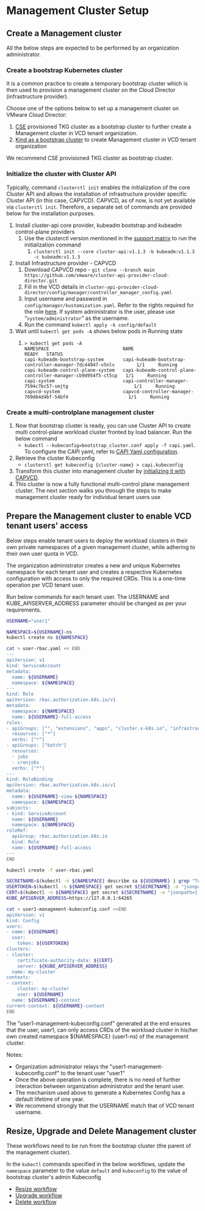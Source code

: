 # Management Cluster Setup

## Create a Management cluster

All the below steps are expected to be performed by an organization administrator.

### Create a bootstrap Kubernetes cluster

It is a common practice to create a temporary bootstrap cluster which is then used to provision a
management cluster on the Cloud Director (infrastructure provider).

Choose one of the options below to set up a management cluster on VMware Cloud Director:

1. [CSE](https://github.com/vmware/container-service-extension) provisioned TKG cluster as a bootstrap cluster to
   further create a Management cluster in VCD tenant organization.
2. [Kind as a bootstrap cluster](https://cluster-api.sigs.k8s.io/user/quick-start.html#install-andor-configure-a-kubernetes-cluster)
   to create Management cluster in VCD tenant organization

We recommend CSE provisioned TKG cluster as bootstrap cluster.

<a name="management_cluster_init"></a>
### Initialize the cluster with Cluster API
Typically, command `clusterctl init` enables the initialization of the core Cluster API and allows the installation of
infrastructure provider specific Cluster API (in this case, CAPVCD). CAPVCD, as of now, is not yet available via
`clusterctl init`. Therefore, a separate set of commands are provided below for the installation purposes.

1. Install cluster-api core provider, kubeadm bootstrap and kubeadm control-plane providers
    1. Use the clusterctl version mentioned in the [support matrix](../README.md#support_matrix) to run the initialization command
       1. `clusterctl init --core cluster-api:v1.1.3 -b kubeadm:v1.1.3 -c kubeadm:v1.1.3`
2. Install Infrastructure provider - CAPVCD
    1. Download CAPVCD repo - `git clone --branch main https://github.com/vmware/cluster-api-provider-cloud-director.git`
    2. Fill in the VCD details in `cluster-api-provider-cloud-director/config/manager/controller_manager_config.yaml`
    3. Input username and password in `config/manager/kustomization.yaml`. Refer to the rights required for the role [here](VCD_SETUP.md). If system administrator is the user, please use “`system/administrator`” as the username.
    4. Run the command `kubectl apply -k config/default`
3. Wait until `kubectl get pods -A` shows below pods in Running state
    1. ```
       > kubectl get pods -A
       NAMESPACE                           NAME                                                            READY   STATUS
       capi-kubeadm-bootstrap-system       capi-kubeadm-bootstrap-controller-manager-7dc44947-v5nlv        1/1     Running
       capi-kubeadm-control-plane-system   capi-kubeadm-control-plane-controller-manager-cb9d954f5-ct5cp   1/1     Running
       capi-system                         capi-controller-manager-7594c7bc57-smjtg                        1/1     Running
       capvcd-system                       capvcd-controller-manager-769d64d4bf-54bf4                      1/1     Running
       ```  

### Create a multi-controlplane management cluster
1. Now that bootstrap cluster is ready, you can use Cluster API to create multi control-plane workload cluster
   fronted by load balancer. Run the below command
    * `kubectl --kubeconfig=bootstrap_cluster.conf apply -f capi.yaml`. To configure the CAPI yaml, refer to [CAPI Yaml configuration](WORKLOAD_CLUSTER.md#capi_yaml).
2. Retrieve the cluster Kubeconfig
    * `clusterctl get kubeconfig {cluster-name} > capi.kubeconfig`
3. Transform this cluster into management cluster by [initializing it with CAPVCD](#management_cluster_init).
4. This cluster is now a fully functional multi-control plane management cluster. The next section walks you through
   the steps to make management cluster ready for individual tenant users use


<a name="tenant_user_management"></a>
## Prepare the Management cluster to enable VCD tenant users' access
Below steps enable tenant users to deploy the workload clusters in their own private namespaces of a given management
cluster, while adhering to their own user quota in VCD.

The organization administrator creates a new and unique Kubernetes namespace for
each tenant user and creates a respective Kubernetes configuration with access to only the
required CRDs. This is a one-time operation per VCD tenant user.

Run below commands for each tenant user. The USERNAME and KUBE_APISERVER_ADDRESS parameter should be
changed as per your requirements.

```sh
USERNAME="user1"

NAMESPACE=${USERNAME}-ns
kubectl create ns ${NAMESPACE}

cat > user-rbac.yaml << END
---
apiVersion: v1
kind: ServiceAccount
metadata:
  name: ${USERNAME}
  namespace: ${NAMESPACE}
---
kind: Role
apiVersion: rbac.authorization.k8s.io/v1
metadata:
  namespace: ${NAMESPACE}
  name: ${USERNAME}-full-access
rules:
- apiGroups: ["", "extensions", "apps", "cluster.x-k8s.io", "infrastructure.cluster.x-k8s.io", "bootstrap.cluster.x-k8s.io", "controlplane.cluster.x-k8s.io", "apiextensions.k8s.io"]
  resources: ["*"]
  verbs: ["*"]
- apiGroups: ["batch"]
  resources:
  - jobs
  - cronjobs
  verbs: ["*"]
---
kind: RoleBinding
apiVersion: rbac.authorization.k8s.io/v1
metadata:
  name: ${USERNAME}-view-${NAMESPACE}
  namespace: ${NAMESPACE}
subjects:
- kind: ServiceAccount
  name: ${USERNAME}
  namespace: ${NAMESPACE}
roleRef:
  apiGroup: rbac.authorization.k8s.io
  kind: Role
  name: ${USERNAME}-full-access
---
END

kubectl create -f user-rbac.yaml

SECRETNAME=$(kubectl -n ${NAMESPACE} describe sa ${USERNAME} | grep "Tokens" | cut -f2 -d: | tr -d " ")
USERTOKEN=$(kubectl -n ${NAMESPACE} get secret ${SECRETNAME} -o "jsonpath={.data.token}" | base64 -d)
CERT=$(kubectl -n ${NAMESPACE} get secret ${SECRETNAME} -o "jsonpath={.data['ca\.crt']}")
KUBE_APISERVER_ADDRESS=https://127.0.0.1:64265

cat > user1-management-kubeconfig.conf <<END
apiVersion: v1
kind: Config
users:
- name: ${USERNAME}
  user:
    token: ${USERTOKEN}
clusters:
- cluster:
    certificate-authority-data: ${CERT}
    server: ${KUBE_APISERVER_ADDRESS}
  name: my-cluster
contexts:
- context:
    cluster: my-cluster
    user: ${USERNAME}
  name: ${USERNAME}-context
current-context: ${USERNAME}-context
END
```
The "user1-management-kubeconfig.conf" generated at the end ensures that the user, user1, can only access CRDs of the
workload cluster in his/her own created namespace ${NAMESPACE} (user1-ns) of the management cluster.

Notes:
* Organization administrator relays the "user1-management-kubeconfig.conf" to the tenant user "user1"
* Once the above operation is complete, there is no need of further interaction between organization administrator and the tenant user.
* The mechanism used above to generate a Kubernetes Config has a default lifetime of one year.
* We recommend strongly that the USERNAME match that of VCD tenant username.

## Resize, Upgrade and Delete Management cluster
These workflows need to be run from the bootstrap cluster (the parent of the management cluster).

In the `kubectl` commands specified in the below workflows, update the `namespace` parameter to the value `default`
and `kubeconfig` to the value of bootstrap cluster's admin Kubeconfig
* [Resize workflow](WORKLOAD_CLUSTER.md#resize_workload_cluster)
* [Upgrade workflow](WORKLOAD_CLUSTER.md#upgrade_workload_cluster)
* [Delete workflow](WORKLOAD_CLUSTER.md#delete_workload_cluster)

